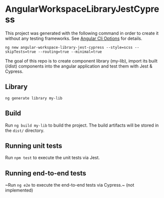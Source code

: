 # AngularWorkspaceLibraryJestCypress

This project was generated with the following command in order to  create it without any testing frameworks. See [Angular Cli Options](https://angular.io/cli/new#options) for details.

`ng new angular-workspace-library-jest-cypress --style=scss --skipTests=true --routing=true --minimal=true`

The goal of this repo is to create component library (my-lib), import its built (/dist) components into the angular application
and test them with Jest & Cypress.

## Library

`ng generate library my-lib`

## Build

Run `ng build my-lib` to build the project. The build artifacts will be stored in the `dist/` directory.

## Running unit tests

Run `npm test` to execute the unit tests via Jest.

## Running end-to-end tests

~Run `ng e2e` to execute the end-to-end tests via Cypress.~ (not implemented)
